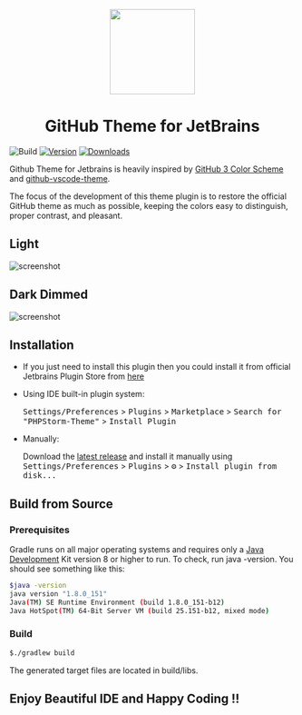 <p align="center"><a href="https://plugins.jetbrains.com/plugin/15418-github3-theme" target="_blank"><img src="https://raw.githubusercontent.com/jiyuan0125/Github3/master/src/main/resources/META-INF/pluginIcon.svg" width="150"></a></p>

<p align="center"><h1 align="center">GitHub Theme for JetBrains</h1></p>

![Build](https://github.com/jiyuan0125/Github3/workflows/Build/badge.svg)
[![Version](https://img.shields.io/jetbrains/plugin/v/club.nutsoft.Github3Theme.svg)](https://plugins.jetbrains.com/plugin/club.nutsoft.Github3Theme)
[![Downloads](https://img.shields.io/jetbrains/plugin/d/club.nutsoft.Github3Theme.svg)](https://plugins.jetbrains.com/plugin/club.nutsoft.Github3Theme)

<!-- Plugin description -->
Github Theme for Jetbrains is heavily inspired by [GitHub 3 Color Scheme](https://plugins.jetbrains.com/plugin/12271-github-3-color-scheme) and [github-vscode-theme](https://github.com/primer/github-vscode-theme).

The focus of the development of this theme plugin is to restore the official GitHub theme as much as possible, keeping the colors easy to distinguish, proper contrast, and pleasant.
<!-- Plugin description end -->

## Light

![screenshot](https://plugins.jetbrains.com/files/15418/screenshot_23734.png)

## Dark Dimmed

![screenshot](https://plugins.jetbrains.com/files/15418/screenshot_987a1d22-b4e4-430f-864c-9c6097cef57e)

## Installation

- If you just need to install this plugin then you could install it from official Jetbrains Plugin Store
  from [here](https://plugins.jetbrains.com/plugin/15418-github3-theme)

- Using IDE built-in plugin system:
  
  <kbd>Settings/Preferences</kbd> > <kbd>Plugins</kbd> > <kbd>Marketplace</kbd> > <kbd>Search for "PHPStorm-Theme"</kbd> >
  <kbd>Install Plugin</kbd>
  
- Manually:

  Download the [latest release](https://github.com/jiyuan0125/Github3/releases/latest) and install it manually using
  <kbd>Settings/Preferences</kbd> > <kbd>Plugins</kbd> > <kbd>⚙️</kbd> > <kbd>Install plugin from disk...</kbd>

## Build from Source

### Prerequisites

Gradle runs on all major operating systems and requires only a [Java Development](https://jdk.java.net/) Kit version 8
or higher to run. To check, run java -version. You should see something like this:

```bash
$java -version
java version "1.8.0_151"
Java(TM) SE Runtime Environment (build 1.8.0_151-b12)
Java HotSpot(TM) 64-Bit Server VM (build 25.151-b12, mixed mode)
```

### Build

```bash
$./gradlew build
```

The generated target files are located in build/libs.

## Enjoy Beautiful IDE and Happy Coding !!
